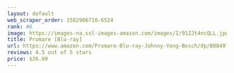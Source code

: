 ```yaml
---
layout: default 
﻿web_scraper_order: 1582906710-6524
rank: #6
image: https://images-na.ssl-images-amazon.com/images/I/91ZJt4ncQLL.jpg
title: Promare [Blu-ray]
url: https://www.amazon.com/Promare-Blu-ray-Johnny-Yong-Bosch/dp/B0849T1PZ8/ref=zg_mw_movies-tv_6?_encoding=UTF8&psc=1&refRID=0STWD1YRS3TMPPRB8GBJ
reviews: 4.5 out of 5 stars
price: $26.99 
---
```

